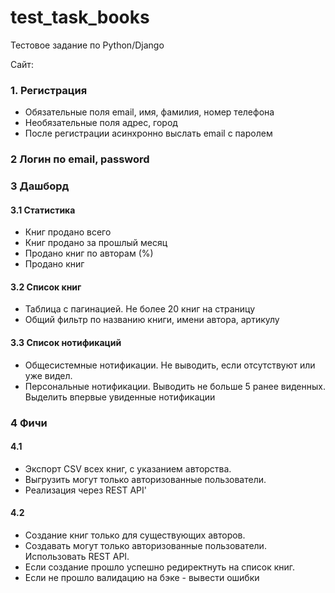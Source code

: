# test_task_books
Тестовое задание по Python/Django

Сайт:

### 1. Регистрация
- Обязательные поля email, имя, фамилия, номер телефона
- Необязательные поля адрес, город
- После регистрации асинхронно выслать email с паролем

### 2 Логин по email, password

### 3 Дашборд

#### 3.1 Статистика
- Книг продано всего
- Книг продано за прошлый месяц
- Продано книг по авторам (%)
- Продано книг 

#### 3.2 Список книг
- Таблица с пагинацией. Не более 20 книг на страницу
- Общий фильтр по названию книги, имени автора, артикулу

#### 3.3 Список нотификаций
- Общесистемные нотификации. Не выводить, если отсутствуют или уже видел.
- Персональные нотификации. Выводить не больше 5 ранее виденных. Выделить впервые увиденные нотификации

### 4 Фичи

#### 4.1
- Экспорт CSV всех книг, с указанием авторства. 
- Выгрузить могут только авторизованные пользователи. 
- Реализация через REST API'


#### 4.2
- Создание книг только для существующих авторов. 
- Создавать могут только авторизованные пользователи. Использовать REST API. 
- Если создание прошло успешно редиректнуть на список книг. 
- Если не прошло валидацию на бэке - вывести ошибки

